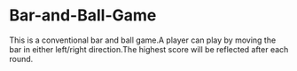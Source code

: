 # Bar-and-Ball-Game
This is a conventional bar and ball game.A player can play by moving the bar in either left/right direction.The highest score will be reflected after each round.
